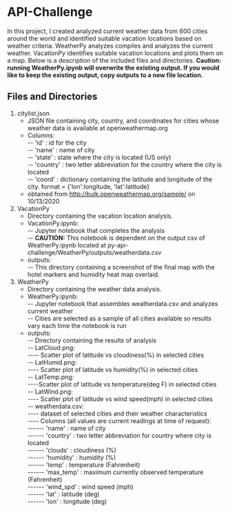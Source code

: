 # API-Challenge
In this project, I created analyzed current weather data from 600 cities around the world and identified suitable vacation locations based on weather criteria. WeatherPy analyzes compiles and analyzes the current weather. VacationPy identifies suitable vacation locations and plots them on a map. Below is a description of the included files and directories.
**Caution: running WeatherPy.ipynb will overwrite the existing output. If you would like to keep the existing output, copy outputs to a new file location.**
  
## Files and Directories
1. citylist.json
   - JSON file containing city, country, and coordinates for cities whose weather data is available at openweathermap.org
   - Columns:  
   -- 'id' : id for the city  
   -- 'name' : name of city  
   -- 'state' : state where the city is located (US only)  
   -- 'country' : two letter abbreviation for the country where the city is located  
   -- 'coord' : dictionary containing the latitude and longitude of the city. format = {'lon':longitude, 'lat':latitude}  
   - obtained from http://bulk.openweathermap.org/sample/ on 10/13/2020
2. VacationPy
   - Directory containing the vacation location analysis. 
   - VacationPy.ipynb:  
   -- Jupyter notebook that completes the analysis  
   -- **CAUTION:** This notebook is dependent on the output csv of WeatherPy.ipynb located at py-api-challenge/WeatherPy/outputs/weatherdata.csv  
   - outputs:  
   -- This directory containing a screenshot of the final map with the hotel markers and humidity heat map overlaid.
3. WeatherPy
    - Directory containing the weather data analysis.
    - WeatherPy.ipynb:  
    -- Jupyter notebook that assembles weatherdata.csv and analyzes current weather  
    -- Cities are selected as a sample of all cities available so results vary each time the notebook is run  
    - outputs:  
    -- Directory containing the results of analysis  
    -- LatCloud.png:  
    ---- Scatter plot of latitude vs cloudiness(%) in selected cities  
    -- LatHumid.png:  
    ---- Scatter plot of latitude vs humidity(%) in selected cities  
    -- LatTemp.png:  
    ----Scatter plot of latitude vs temperature(deg F) in selected cities  
    -- LatWind.png:  
    ---- Scatter plot of latitude vs wind speed(mph) in selected cities  
    -- weatherdata.csv:  
    ---- dataset of selected cities and their weather characteristics  
    ---- Columns (all values are current readings at time of request):  
    ------ 'name' : name of city  
    ------ 'country' : two letter abbreviation for country where city is located  
    ------ 'clouds' : cloudiness (%)  
    ------ 'humidity' : humidity (%)  
    ------ 'temp' : temperature (Fahrenheit)  
    ------ 'max_temp' : maximum currently observed temperature (Fahrenheit)  
    ------ 'wind_spd' : wind speed (mph)  
    ------ 'lat' : latitude (deg)  
    ------ 'lon' : longitude (deg)
